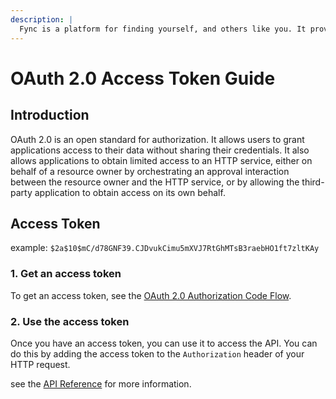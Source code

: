 ```yaml
---
description: |
  Fync is a platform for finding yourself, and others like you. It provides a public opensouce API for letting other applications connect your friends network to their own. It also provides a web interface for managing your friends network, and a mobile app to Fync(sync) with your friends.
---
```


# OAuth 2.0 Access Token Guide

## Introduction

OAuth 2.0 is an open standard for authorization. It allows users to grant
applications access to their data without sharing their credentials. It also
allows applications to obtain limited access to an HTTP service, either on
behalf of a resource owner by orchestrating an approval interaction between the
resource owner and the HTTP service, or by allowing the third-party application
to obtain access on its own behalf.

## Access Token

example: `$2a$10$mC/d78GNF39.CJDvukCimu5mXVJ7RtGhMTsB3raebHO1ft7zltKAy`

### 1. Get an access token

To get an access token, see the
[OAuth 2.0 Authorization Code Flow](/docs/oauth2/auth-code-flow).

### 2. Use the access token

Once you have an access token, you can use it to access the API. You can do this
by adding the access token to the `Authorization` header of your HTTP request.

see the [API Reference](/docs/api) for more information.
